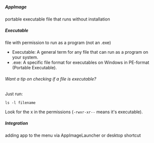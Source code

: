 ##### AppImage
portable executable file that runs without installation
##### Executable
file with permission to run as a program (not an .exe)
- Executable: A general term for any file that can run as a program on your system.
- .exe: A specific file format for executables on Windows in PE-format (Portable Executable). 
###### Want a tip on checking if a file is executable? 
Just run:
```
ls -l filename
```
Look for the x in the permissions (`-rwxr-xr--` means it's executable).

##### Integration
adding app to the menu via AppImageLauncher or desktop shortcut
